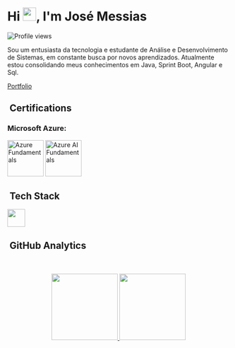 <!--<img align="right" height="300em" src="assets/unnamed.gif"> -->

<h1 align="left">Hi 
  <img src = "https://raw.githubusercontent.com/rahulbanerjee26/githubProfileReadmeGenerator/main/gifs/wave.gif" width = 30px height='30px'>, I'm José Messias
</h1>
<p align="left"> 
  <img src="https://komarev.com/ghpvc/?username=JoseCMessias&color=yellow" alt="Profile views" /> 
</p>

 Sou um entusiasta da tecnologia e estudante de Análise e Desenvolvimento de Sistemas, em constante busca por novos aprendizados.
 Atualmente estou consolidando meus conhecimentos em Java, Sprint Boot, Angular e Sql.

 [Portfolio](https://portfolio-angular-fmss.vercel.app/)

## &nbsp;Certifications
<h3>Microsoft Azure:</h3>
<div>
  <img height="82em" style="max-width: 150; object-fit: contain;" src="https://github.com/user-attachments/assets/a2708245-b599-4d36-942a-a71adb34afac" alt="Azure Fundamentals" title="Azure Fundamentals" />
  <img height="82em" style="max-width: 150; object-fit: contain;" src="https://ensino.fundacaofat.org.br/uploads/2022/07/664fd91b66c61aaffa301f06d8136825.png" alt="Azure AI Fundamentals" title="Azure AI Fundamentals" />
<div/>

## &nbsp;Tech Stack

<p align="start">
  <a href="https://skillicons.dev">
    <img height="40em" src="https://skillicons.dev/icons?i=java,spring,js,ts,nodejs,angular,postgres" />
  </a>
</p>

<!--
## &nbsp;Contact

<p align="start">
  <a href="https://www.linkedin.com/in/josecmessias/" target="_blank">
    <img height="40em" src="https://skillicons.dev/icons?i=linkedin" />
  </a>
  <a href="mailto:josecmessias22@gmail.com" target="_blank">
    <img height="40em" src="https://skillicons.dev/icons?i=gmail" />
  </a>
</p>
-->

## &nbsp;GitHub Analytics

<div align="center"><br/><br/>
  <a href="https://github.com/JoseCMessias">
  <img height="150em" src="https://github-readme-stats.vercel.app/api?username=JoseCMessias&show_icons=true&theme=tokyonight&include_all_commits=true&count_private=true"/>
  <img height="150em" src="https://github-readme-stats.vercel.app/api/top-langs/?username=JoseCMessias&layout=compact&langs_count=7&theme=tokyonight"/>
</div>
